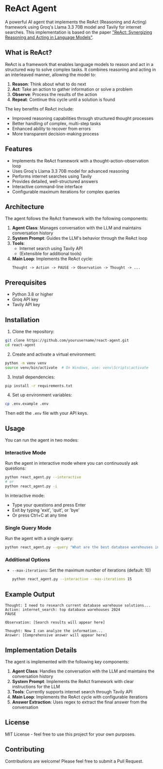 # ReAct Agent

A powerful AI agent that implements the ReAct (Reasoning and Acting) framework using Groq's Llama 3.3 70B model and Tavily for internet searches. This implementation is based on the paper [&#34;ReAct: Synergizing Reasoning and Acting in Language Models&#34;](https://arxiv.org/pdf/2210.03629).

## What is ReAct?

ReAct is a framework that enables language models to reason and act in a structured way to solve complex tasks. It combines reasoning and acting in an interleaved manner, allowing the model to:

1. **Reason**: Think about what to do next
2. **Act**: Take an action to gather information or solve a problem
3. **Observe**: Process the results of the action
4. **Repeat**: Continue this cycle until a solution is found

The key benefits of ReAct include:

- Improved reasoning capabilities through structured thought processes
- Better handling of complex, multi-step tasks
- Enhanced ability to recover from errors
- More transparent decision-making process

## Features

- Implements the ReAct framework with a thought-action-observation loop
- Uses Groq's Llama 3.3 70B model for advanced reasoning
- Performs internet searches using Tavily
- Provides detailed, well-structured answers
- Interactive command-line interface
- Configurable maximum iterations for complex queries

## Architecture

The agent follows the ReAct framework with the following components:

1. **Agent Class**: Manages conversation with the LLM and maintains conversation history
2. **System Prompt**: Guides the LLM's behavior through the ReAct loop
3. **Tools**:
   - Internet search using Tavily API
   - (Extensible for additional tools)
4. **Main Loop**: Implements the ReAct cycle:
   ```
   Thought -> Action -> PAUSE -> Observation -> Thought -> ...
   ```

## Prerequisites

- Python 3.8 or higher
- Groq API key
- Tavily API key

## Installation

1. Clone the repository:

```bash
git clone https://github.com/yourusername/react-agent.git
cd react-agent
```

2. Create and activate a virtual environment:

```bash
python -m venv venv
source venv/bin/activate  # On Windows, use: venv\Scripts\activate
```

3. Install dependencies:

```bash
pip install -r requirements.txt
```

4. Set up environment variables:

```bash
cp .env.example .env
```

Then edit the `.env` file with your API keys.

## Usage

You can run the agent in two modes:

### Interactive Mode

Run the agent in interactive mode where you can continuously ask questions:

```bash
python react_agent.py --interactive
# or
python react_agent.py -i
```

In interactive mode:

- Type your questions and press Enter
- Exit by typing 'exit', 'quit', or 'bye'
- Or press Ctrl+C at any time

### Single Query Mode

Run the agent with a single query:

```bash
python react_agent.py --query "What are the best database warehouses in the market?"
```

### Additional Options

- `--max-iterations`: Set the maximum number of iterations (default: 10)
  ```bash
  python react_agent.py --interactive --max-iterations 15
  ```

## Example Output

```
Thought: I need to research current database warehouse solutions...
Action: internet_search: top database warehouses 2024
PAUSE

Observation: [Search results will appear here]

Thought: Now I can analyze the information...
Answer: [Comprehensive answer will appear here]
```

## Implementation Details

The agent is implemented with the following key components:

1. **Agent Class**: Handles the conversation with the LLM and maintains the conversation history
2. **System Prompt**: Implements the ReAct framework with clear instructions for the LLM
3. **Tools**: Currently supports internet search through Tavily API
4. **Main Loop**: Implements the ReAct cycle with configurable iterations
5. **Answer Extraction**: Uses regex to extract the final answer from the conversation

## License

MIT License - feel free to use this project for your own purposes.

## Contributing

Contributions are welcome! Please feel free to submit a Pull Request.
